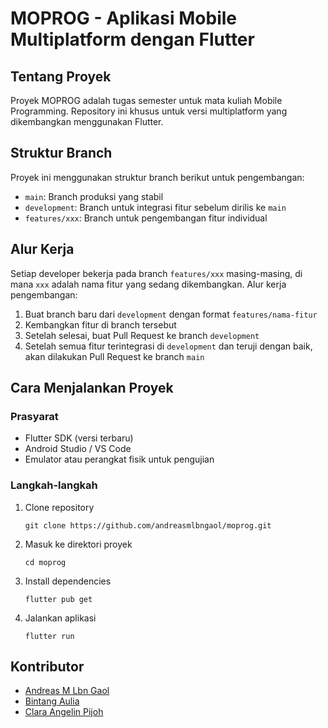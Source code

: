 # MOPROG - Aplikasi Mobile Multiplatform dengan Flutter

## Tentang Proyek

Proyek MOPROG adalah tugas semester untuk mata kuliah Mobile Programming. Repository ini khusus untuk versi multiplatform yang dikembangkan menggunakan Flutter.

## Struktur Branch

Proyek ini menggunakan struktur branch berikut untuk pengembangan:

- `main`: Branch produksi yang stabil
- `development`: Branch untuk integrasi fitur sebelum dirilis ke `main`
- `features/xxx`: Branch untuk pengembangan fitur individual

## Alur Kerja

Setiap developer bekerja pada branch `features/xxx` masing-masing, di mana `xxx` adalah nama fitur yang sedang dikembangkan. Alur kerja pengembangan:

1. Buat branch baru dari `development` dengan format `features/nama-fitur`
2. Kembangkan fitur di branch tersebut
3. Setelah selesai, buat Pull Request ke branch `development`
4. Setelah semua fitur terintegrasi di `development` dan teruji dengan baik, akan dilakukan Pull Request ke branch `main`

## Cara Menjalankan Proyek

### Prasyarat

- Flutter SDK (versi terbaru)
- Android Studio / VS Code
- Emulator atau perangkat fisik untuk pengujian

### Langkah-langkah

1. Clone repository
   ```
   git clone https://github.com/andreasmlbngaol/moprog.git
   ```

2. Masuk ke direktori proyek
   ```
   cd moprog
   ```

3. Install dependencies
   ```
   flutter pub get
   ```

4. Jalankan aplikasi
   ```
   flutter run
   ```

## Kontributor

- [Andreas M Lbn Gaol](https://github.com/andreasmlbngaol)
- [Bintang Aulia](https://github.com/BintangAull)
- [Clara Angelin Pijoh](https://github.com/indomiekwah)